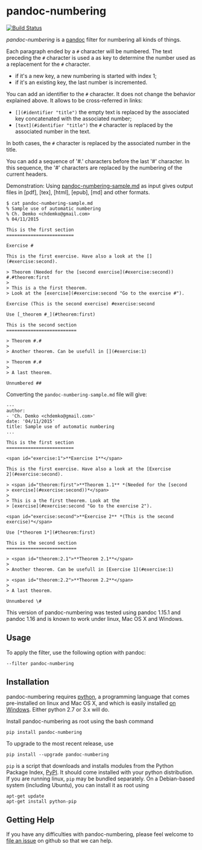 # pandoc-numbering
[![Build Status](https://secure.travis-ci.org/chdemko/pandoc-numbering.png)](http://travis-ci.org/chdemko/pandoc-numbering)

*pandoc-numbering* is a [pandoc] filter for numbering all kinds of things.

Each paragraph ended by a `#` character will be numbered. The text preceding the `#` character is used a as key
to determine the number used as a replacement for the `#` character.

* if it's a new key, a new numbering is started with index 1;
* if it's an existing key, the last number is incremented.

You can add an identifier to the `#` character. It does not change the behavior explained above. It allows to be cross-referred
in links:

* `[](#identifier "title")` the empty text is replaced by the associated key concatenated with the associated number;
* `[text](#identifier "title")` the `#` character is replaced by the associated number in the text.

In both cases, the `#` character is replaced by the associated number in the title.

You can add a sequence of '#.' characters before the last '#' character. In this sequence, the '#' characters are replaced by the
numbering of the current headers.

Demonstration: Using [pandoc-numbering-sample.md] as input gives output files in [pdf], [tex], [html], [epub], [md] and
other formats.

~~~
$ cat pandoc-numbering-sample.md
% Sample use of automatic numbering
% Ch. Demko <chdemko@gmail.com>
% 04/11/2015

This is the first section
=========================

Exercise #

This is the first exercise. Have also a look at the [](#exercise:second).

> Theorem (Needed for the [second exercise](#exercise:second)) #.#theorem:first
> 
> This is a the first theorem.
> Look at the [exercise](#exercise:second "Go to the exercise #").

Exercise (This is the second exercise) #exercise:second

Use [_theorem #_](#theorem:first)

This is the second section
==========================

> Theorem #.#
> 
> Another theorem. Can be usefull in [](#exercise:1)

> Theorem #.#
> 
> A last theorem.

Unnumbered ##
~~~

Converting the `pandoc-numbering-sample.md` file will give:

~~~
---
author:
- 'Ch. Demko <chdemko@gmail.com>'
date: '04/11/2015'
title: Sample use of automatic numbering
...

This is the first section
=========================

<span id="exercise:1">**Exercise 1**</span>

This is the first exercise. Have also a look at the [Exercise
2](#exercise:second).

> <span id="theorem:first">**Theorem 1.1** *(Needed for the [second
> exercise](#exercise:second))*</span>
>
> This is a the first theorem. Look at the
> [exercise](#exercise:second "Go to the exercise 2").

<span id="exercise:second">**Exercise 2** *(This is the second
exercise)*</span>

Use [*theorem 1*](#theorem:first)

This is the second section
==========================

> <span id="theorem:2.1">**Theorem 2.1**</span>
>
> Another theorem. Can be usefull in [Exercise 1](#exercise:1)

> <span id="theorem:2.2">**Theorem 2.2**</span>
>
> A last theorem.

Unnumbered \#
~~~

This version of pandoc-numbering was tested using pandoc 1.15.1 and pandoc 1.16 and is known to work under linux, Mac OS X and Windows.

[pandoc]: http://pandoc.org/
[pandoc-numbering-sample.md]: https://raw.githubusercontent.com/chdemko/pandoc-numbering/master/pandoc-numbering-sample.md

Usage
-----

To apply the filter, use the following option with pandoc:

    --filter pandoc-numbering

Installation
------------

pandoc-numbering requires [python], a programming language that comes pre-installed on linux and Mac OS X, and which is easily installed [on Windows].  Either python 2.7 or 3.x will do.

Install pandoc-numbering as root using the bash command

    pip install pandoc-numbering 

To upgrade to the most recent release, use

    pip install --upgrade pandoc-numbering 

`pip` is a script that downloads and installs modules from the Python Package Index, [PyPI].  It should come installed with your python distribution.  If you are running linux, `pip` may be bundled separately. On a Debian-based system (including Ubuntu), you can install it as root using

    apt-get update
    apt-get install python-pip

[python]: https://www.python.org/
[on Windows]: https://www.python.org/downloads/windows/
[PyPI]: https://pypi.python.org/pypi


Getting Help
------------

If you have any difficulties with pandoc-numbering, please feel welcome to [file an issue] on github so that we can help.

[file an issue]: https://github.com/chdemko/pandoc-numbering/issues
